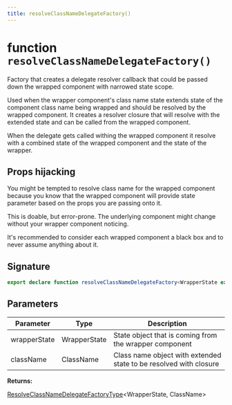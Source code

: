 ```yaml
---
title: resolveClassNameDelegateFactory()
---
```


# function `resolveClassNameDelegateFactory()`

Factory that creates a delegate resolver callback that could be passed down the wrapped component with narrowed state scope.



Used when the wrapper component's class name state extends state of the component class name being wrapped and should be resolved by the wrapped component. It creates a resolver closure that will resolve with the extended state and can be called from the wrapped component.

When the delegate gets called withing the wrapped component it resolve with a combined state of the wrapped component and the state of the wrapper.

## Props hijacking

You might be tempted to resolve class name for the wrapped component because you know that the wrapped component will provide state parameter based on the props you are passing onto it.

This is doable, but error-prone. The underlying component might change without your wrapper component noticing.

It's recommended to consider each wrapped component a black box and to never assume anything about it.



## Signature


```typescript
export declare function resolveClassNameDelegateFactory<WrapperState extends AnyObject, WrappedState extends AnyObject, T extends HostClassName<WrapperState & WrappedState> | HostClassNameObject<WrapperState & WrappedState>, ClassName = T>(wrapperState: WrapperState, className: ClassName): ResolveClassNameDelegateFactoryType<WrapperState, ClassName>;
```

## Parameters

|  Parameter | Type | Description |
|  --- | --- | --- |
|  wrapperState | WrapperState | State object that is coming from the wrapper component |
|  className | ClassName | Class name object with extended state to be resolved with closure |

**Returns:**

[ResolveClassNameDelegateFactoryType](../type/resolve-class-name-delegate-factory-type)&lt;WrapperState, ClassName&gt;